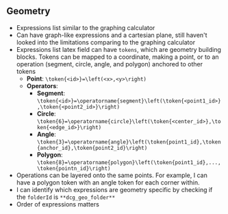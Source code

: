 ## Geometry
- Expressions list similar to the graphing calculator
- Can have graph-like expressions and a cartesian plane, still haven't looked into the limitations comparing to the graphing calculator
- Expressions list latex field can have `tokens`, which are geometry building blocks. Tokens can be mapped to a coordinate, making a point, or to an operation (segment, circle, angle, and polygon) anchored to other tokens
    - **Point**: `\token{<id>}=\left(<x>,<y>\right)`
    - **Operators**:
        - **Segment**: `\token{<id>}=\operatorname{segment}\left(\token{<point1_id>},\token{<point2_id>}\right)`
        - **Circle**: `\token{6}=\operatorname{circle}\left(\token{<center_id>},\token{<edge_id>}\right)`
        - **Angle**: `\token{3}=\operatorname{angle}\left(\token{point1_id},\token{anchor_id},\token{point2_id}\right)`
        - **Polygon**: `\token{8}=\operatorname{polygon}\left(\token{point1_id},...,\token{pointn_id}\right)`
- Operations can be layered onto the same points. For example, I can have a polygon token with an angle token for each corner within.
- I can identify which expressions are geometry specific by checking if the `folderId` is `**dcg_geo_folder**`
- Order of expressions matters